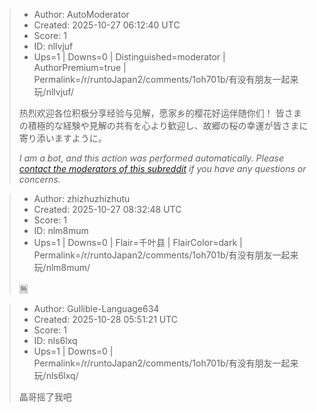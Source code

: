 > - Author: AutoModerator
> - Created: 2025-10-27 06:12:40 UTC
> - Score: 1
> - ID: nllvjuf
> - Ups=1 | Downs=0 | Distinguished=moderator | AuthorPremium=true | Permalink=/r/runtoJapan2/comments/1oh701b/有没有朋友一起来玩/nllvjuf/
>
> 热烈欢迎各位积极分享经验与见解，愿家乡的樱花好运伴随你们！
> 皆さまの積極的な経験や見解の共有を心より歓迎し、故郷の桜の幸運が皆さまに寄り添いますように。
> 
> *I am a bot, and this action was performed automatically. Please [contact the moderators of this subreddit](/message/compose/?to=/r/runtoJapan2) if you have any questions or concerns.*

> - Author: zhizhuzhizhutu
> - Created: 2025-10-27 08:32:48 UTC
> - Score: 1
> - ID: nlm8mum
> - Ups=1 | Downs=0 | Flair=千叶县 | FlairColor=dark | Permalink=/r/runtoJapan2/comments/1oh701b/有没有朋友一起来玩/nlm8mum/
>
> 🈚️

> - Author: Gullible-Language634
> - Created: 2025-10-28 05:51:21 UTC
> - Score: 1
> - ID: nls6lxq
> - Ups=1 | Downs=0 | Permalink=/r/runtoJapan2/comments/1oh701b/有没有朋友一起来玩/nls6lxq/
>
> 晶哥摇了我吧
